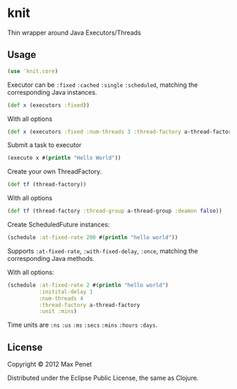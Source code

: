 # knit

Thin wrapper around Java Executors/Threads

## Usage

```Clojure
(use 'knit.core)
```

Executor can be `:fixed` `:cached` `:single` `:scheduled`, matching the
corresponding Java instances.

```Clojure
(def x (executors :fixed))
```
With all options
```clojure
(def x (executors :fixed :num-threads 3 :thread-factory a-thread-factory))
```

Submit a task to executor
```clojure
(execute x #(println "Hello World"))
```

Create your own ThreadFactory.

```clojure
(def tf (thread-factory))
```
With all options
```clojure
(def tf (thread-factory :thread-group a-thread-group :deamon false))
```

Create ScheduledFuture instances:

```clojure
(schedule :at-fixed-rate 200 #(println "hello world"))

```
Supports `:at-fixed-rate`, `:with-fixed-delay`, `:once`, matching the
corresponding Java methods.

With all options:
```clojure
(schedule :at-fixed-rate 2 #(println "hello world")
          :initital-delay 1
          :num-threads 4
          :thread-factory a-thread-factory
          :unit :mins)
```

Time units are `:ns` `:us` `:ms` `:secs` `:mins` `:hours` `:days`.


## License

Copyright © 2012 Max Penet

Distributed under the Eclipse Public License, the same as Clojure.

